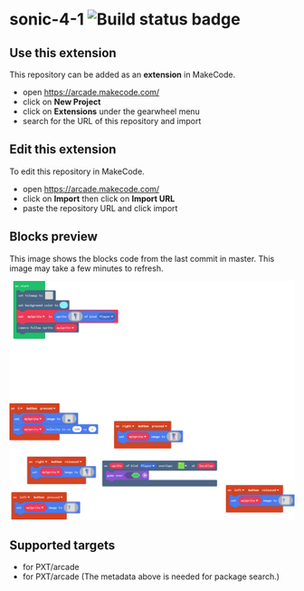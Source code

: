 # sonic-4-1 ![Build status badge](https://github.com/edenbailey/sonic-4-1/workflows/MakeCode/badge.svg)



## Use this extension

This repository can be added as an **extension** in MakeCode.

* open https://arcade.makecode.com/
* click on **New Project**
* click on **Extensions** under the gearwheel menu
* search for the URL of this repository and import

## Edit this extension

To edit this repository in MakeCode.

* open https://arcade.makecode.com/
* click on **Import** then click on **Import URL**
* paste the repository URL and click import

## Blocks preview

This image shows the blocks code from the last commit in master.
This image may take a few minutes to refresh.

![A rendered view of the blocks](https://github.com/edenbailey/sonic-4-1/raw/master/.makecode/blocks.png)

## Supported targets

* for PXT/arcade
* for PXT/arcade
(The metadata above is needed for package search.)

